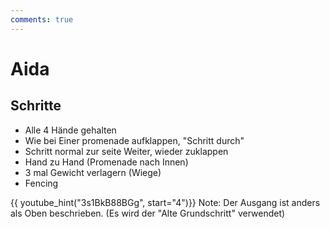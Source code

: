 ```yaml
---
comments: true
---
```

# Aida

## Schritte

- Alle 4 Hände gehalten
- Wie bei Einer promenade aufklappen, "Schritt durch"
- Schritt normal zur seite Weiter, wieder zuklappen
- Hand zu Hand (Promenade nach Innen)
- 3 mal Gewicht verlagern (Wiege)
- Fencing

{{ youtube_hint("3s1BkB88BGg", start="4")}}
    Note: Der Ausgang ist anders als Oben beschrieben. (Es wird der "Alte Grundschritt" verwendet)
